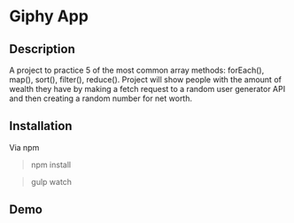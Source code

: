 # Giphy App

## Description

A project to practice 5 of the most common array methods: forEach(), map(), sort(), filter(), reduce().
Project will show people with the amount of wealth they have by making a fetch request to a random user generator API and then creating a random number for net worth. 

## Installation

Via npm

> npm install

> gulp watch

## Demo


